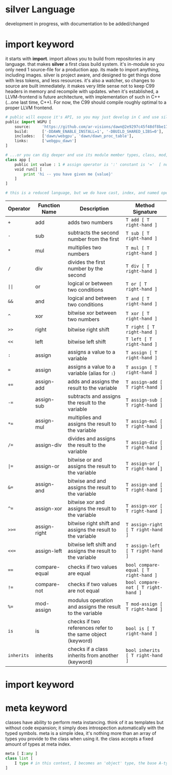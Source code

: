 # **silver** Language
development in progress, with documentation to be added/changed

# **import** keyword
it starts with **import**.  import allows you to build from repositories in any language.  that makes **silver** a first class build system.  it's in-module so you only need 1 source-file for a production app.  its made to import anything, including images.  silver is project aware, and designed to get things done with less tokens, and less resources.  it's also a watcher, so changes to source are built immediately.  it makes very little sense not to keep C99 headers in memory and recompile with updates.  when it's established, a LLVM-frontend is future  architecture, with implementation of such in C++ (...one last time, C++).  For now, the C99 should compile roughly optimal to a proper LLVM frontend.

```python
# public will expose it's API, so you may just develop in C and use silver as build system
public import WGPU [
    source:     'https://github.com/ar-visions/dawn@2e9297c45f48df8be17b4f3d2595063504dac16c',
    build:      ['-DDAWN_ENABLE_INSTALL=1', '-DBUILD_SHARED_LIBS=0'],
    includes:   ['dawn/webgpu', 'dawn/dawn_proc_table'],
    links:      ['webgpu_dawn']
]

# ...or you can dig deeper and use its module member types, class, mod, struct, enum, union
class app [
    public int value : 1 # assign operator is ':' constant is '='  [ no const decorator ]
    void run[] [
        print 'hi -- you have given me {value}'
    ]
]

# this is a reduced language, but we do have cast, index, and named operators


```
| Operator | Function Name  | Description                                                   | Method Signature                              |
|----------|----------------|---------------------------------------------------------------|-----------------------------------------------|
| `+`      | add            | adds two numbers                                              | `T add [ T right-hand ]`                      |
| `-`      | sub            | subtracts the second number from the first                    | `T sub [ T right-hand ]`                      |
| `*`      | mul            | multiplies two numbers                                        | `T mul [ T right-hand ]`                      |
| `/`      | div            | divides the first number by the second                        | `T div [ T right-hand ]`                      |
| `\|\|`     | or             | logical or between two conditions                             | `T or [ T right-hand ]`                       |
| `&&`     | and            | logical and between two conditions                            | `T and [ T right-hand ]`                      |
| `^`      | xor            | bitwise xor between two numbers                               | `T xor [ T right-hand ]`                      |
| `>>`     | right          | bitwise right shift                                           | `T right [ T right-hand ]`                    |
| `<<`     | left           | bitwise left shift                                            | `T left [ T right-hand ]`                     |
| `:`      | assign         | assigns a value to a variable                                 | `T assign [ T right-hand ]`                   |
| `=`      | assign         | assigns a value to a variable (alias for `:`)                 | `T assign [ T right-hand ]`                   |
| `+=`     | assign-add     | adds and assigns the result to the variable                   | `T assign-add [ T right-hand ]`               |
| `-=`     | assign-sub     | subtracts and assigns the result to the variable              | `T assign-sub [ T right-hand ]`               |
| `*=`     | assign-mul     | multiplies and assigns the result to the variable             | `T assign-mul [ T right-hand ]`               |
| `/=`     | assign-div     | divides and assigns the result to the variable                | `T assign-div [ T right-hand ]`               |
| `\|=`     | assign-or      | bitwise or and assigns the result to the variable             | `T assign-or [ T right-hand ]`                |
| `&=`     | assign-and     | bitwise and and assigns the result to the variable            | `T assign-and [ T right-hand ]`               |
| `^=`     | assign-xor     | bitwise xor and assigns the result to the variable            | `T assign-xor [ T right-hand ]`               |
| `>>=`    | assign-right   | bitwise right shift and assigns the result to the variable    | `T assign-right [ T right-hand ]`             |
| `<<=`    | assign-left    | bitwise left shift and assigns the result to the variable     | `T assign-left [ T right-hand ]`              |
| `==`     | compare-equal  | checks if two values are equal                                | `bool compare-equal [ T right-hand ]`         |
| `!=`     | compare-not    | checks if two values are not equal                            | `bool compare-not [ T right-hand ]`           |
| `%=`     | mod-assign     | modulus operation and assigns the result to the variable      | `T mod-assign [ T right-hand ]`               |
| `is`     | is             | checks if two references refer to the same object (keyword)   | `bool is [ T right-hand ]`                    |
| `inherits`| inherits      | checks if a class inherits from another (keyword)             | `bool inherits [ T right-hand ]`              |



# **import** keyword


# **meta** keyword
classes have ability to perform meta instancing.  think of it as templates but without code expansion; it simply does introspection automatically with the typed symbols.  meta is a simple idea, it's nothing more than an array of types you provide to the class when using it.  the class accepts a fixed amount of types at meta index.  
```python
meta [ I:any ]
class list [
    I type # in this context, I becomes an 'object' type, the base A-type
]
